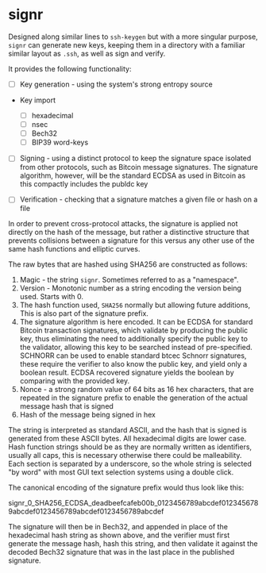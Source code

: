 # signr

Designed along similar lines to `ssh-keygen` but with a more singular purpose,
`signr` can generate new keys, keeping them in a directory with a familiar
similar layout as `.ssh`, as well as sign and verify.

It provides the following functionality:

- [ ] Key generation - using the system's strong entropy source

- Key import

    - [ ] hexadecimal
    - [ ] nsec
    - [ ] Bech32
    - [ ] BIP39 word-keys

- [ ] Signing - using a distinct protocol to keep the signature space
  isolated from other protocols, such as Bitcoin message signatures. The 
  signature algorithm, however, will be the standard ECDSA as used in 
  Bitcoin as this compactly includes the publdc key

- [ ] Verification - checking that a signature matches a given file or hash on
  a file

In order to prevent cross-protocol attacks, the signature is applied not
directly on the hash of the message, but rather a distinctive structure
that prevents collisions between a signature for this versus any other use
of the same hash functions and elliptic curves.

The raw bytes that are hashed using SHA256 are constructed as follows:

1. Magic - the string `signr`. Sometimes referred to as a "namespace".
2. Version - Monotonic number as a string encoding the version being used.
   Starts with 0.
3. The hash function used, `SHA256` normally but allowing future additions,
   This is also part of the signature prefix.
4. The signature algorithm is here encoded. It can be ECDSA for standard 
   Bitcoin transaction signatures, which validate by producing the public 
   key, thus eliminating the need to additionally specify the public key to 
   the validator, allowing this key to be searched instead of pre-specified.
   SCHNORR can be used to enable standard btcec Schnorr signatures, these 
   require the verifier to also know the public key, and yield only a 
   boolean result. ECDSA recovered signature yields the boolean by comparing 
   with the provided key.
5. Nonce - a strong random value of 64 bits as 16 hex
   characters, that are repeated in the signature prefix to enable the
   generation of the actual message hash that is signed
6. Hash of the message being signed in hex

The string is interpreted as standard ASCII, and the hash that is signed is
generated from these ASCII bytes. All hexadecimal digits are lower case. 
Hash function strings should be as they are normally written as identifiers, 
usually all caps, this is necessary otherwise there could be malleability.
Each section is separated by a underscore, so the whole string is selected 
"by word" with most GUI text selection systems using a double click.

The canonical encoding of the signature prefix would thus look like this:

   signr_0_SHA256_ECDSA_deadbeefcafeb00b_0123456789abcdef0123456789abcdef0123456789abcdef0123456789abcdef

The signature will then be in Bech32, and appended in place of the 
hexadecimal hash string as shown above, and the verifier must first generate 
the message hash, hash this string, and then validate it against the decoded 
Bech32 signature that was in the last place in the published signature.
